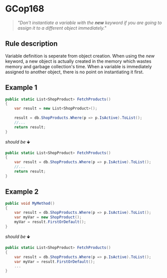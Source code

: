 ﻿# GCop168

> *"Don't instantiate a variable with the **new** keyword if you are going to assign it to a different object immediately."*


## Rule description
Variable definition is seperate from object creation. When using the *new* keyword, a new object is actually created in the memory which wastes memory and garbage collection's time. When a variable is immediately assigned to another object, there is no point on instantiating it first. 

## Example 1
```csharp
public static List<ShopProduct> FetchProducts()
{
    var result = new List<ShopProduct>();
    
    result = db.ShopProducts.Where(p => p.IsActive).ToList();
    //...
    return result;
}
```
*should be* 🡻

```csharp
public static List<ShopProduct> FetchProducts()
{    
    var result = db.ShopProducts.Where(p => p.IsActive).ToList();
    //...
    return result;
}
```

## Example 2
```csharp
public void MyMethod()
{
    var result = db.ShopProducts.Where(p => p.IsActive).ToList();
    var myVar = new ShopProduct();
    myVar = result.FirstOrDefault();
}
```
*should be* 🡻

```csharp
public static List<ShopProduct> FetchProducts()
{   
    var result = db.ShopProducts.Where(p => p.IsActive).ToList(); 
    var myVar = result.FirstOrDefault();
    ...
}
```
